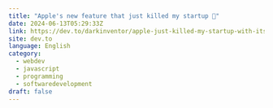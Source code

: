 ```yaml
---
title: "Apple's new feature that just killed my startup 🤯"
date: 2024-06-13T05:29:33Z
link: https://dev.to/darkinventor/apple-just-killed-my-startup-with-its-apple-intelligence-integration-1ihj?utm_medium=RSS&utm_source=news.12bit.vn
site: dev.to
language: English
category:
  - webdev
  - javascript
  - programming
  - softwaredevelopment
draft: false
---
```

